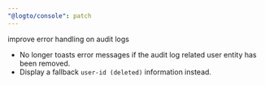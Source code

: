 ```yaml
---
"@logto/console": patch
---
```


improve error handling on audit logs

- No longer toasts error messages if the audit log related user entity has been removed.
- Display a fallback `user-id (deleted)` information instead.
